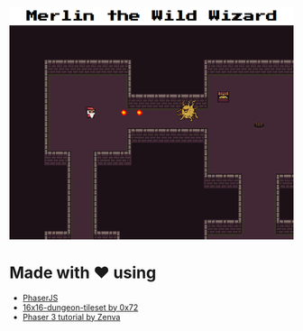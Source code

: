 ![screenshot.png](screenshot.png)

# Made with ❤ using

- [PhaserJS](https://phaser.io/learn)
- [16x16-dungeon-tileset by 0x72](https://0x72.itch.io/16x16-dungeon-tileset)
- [Phaser 3 tutorial by Zenva](https://gamedevacademy.org/phaser-3-tutorial/)

